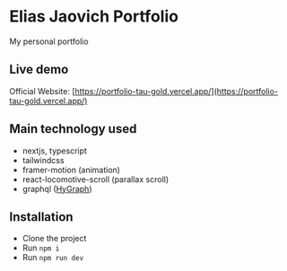 # Elias Jaovich Portfolio

My personal portfolio

## Live demo

Official Website: [https://portfolio-tau-gold.vercel.app/](https://portfolio-tau-gold.vercel.app/)

## Main technology used

- nextjs, typescript
- tailwindcss
- framer-motion (animation)
- react-locomotive-scroll (parallax scroll)
- graphql ([HyGraph](https://hygraph.com/))

## Installation

- Clone the project
- Run `npm i`
- Run `npm run dev`
